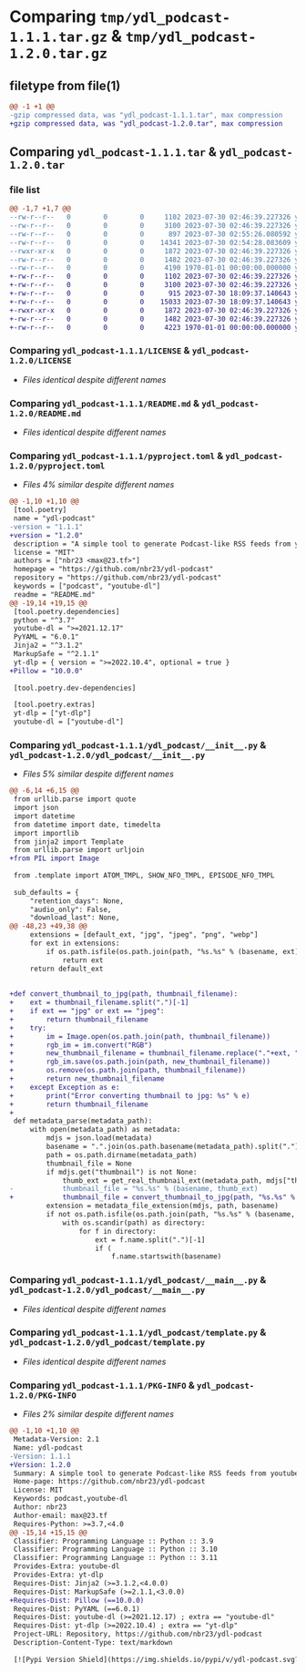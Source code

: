# Comparing `tmp/ydl_podcast-1.1.1.tar.gz` & `tmp/ydl_podcast-1.2.0.tar.gz`

## filetype from file(1)

```diff
@@ -1 +1 @@
-gzip compressed data, was "ydl_podcast-1.1.1.tar", max compression
+gzip compressed data, was "ydl_podcast-1.2.0.tar", max compression
```

## Comparing `ydl_podcast-1.1.1.tar` & `ydl_podcast-1.2.0.tar`

### file list

```diff
@@ -1,7 +1,7 @@
--rw-r--r--   0        0        0     1102 2023-07-30 02:46:39.227326 ydl_podcast-1.1.1/LICENSE
--rw-r--r--   0        0        0     3100 2023-07-30 02:46:39.227326 ydl_podcast-1.1.1/README.md
--rw-r--r--   0        0        0      897 2023-07-30 02:55:26.080592 ydl_podcast-1.1.1/pyproject.toml
--rw-r--r--   0        0        0    14341 2023-07-30 02:54:28.083609 ydl_podcast-1.1.1/ydl_podcast/__init__.py
--rwxr-xr-x   0        0        0     1872 2023-07-30 02:46:39.227326 ydl_podcast-1.1.1/ydl_podcast/__main__.py
--rw-r--r--   0        0        0     1482 2023-07-30 02:46:39.227326 ydl_podcast-1.1.1/ydl_podcast/template.py
--rw-r--r--   0        0        0     4190 1970-01-01 00:00:00.000000 ydl_podcast-1.1.1/PKG-INFO
+-rw-r--r--   0        0        0     1102 2023-07-30 02:46:39.227326 ydl_podcast-1.2.0/LICENSE
+-rw-r--r--   0        0        0     3100 2023-07-30 02:46:39.227326 ydl_podcast-1.2.0/README.md
+-rw-r--r--   0        0        0      915 2023-07-30 18:09:37.140643 ydl_podcast-1.2.0/pyproject.toml
+-rw-r--r--   0        0        0    15033 2023-07-30 18:09:37.140643 ydl_podcast-1.2.0/ydl_podcast/__init__.py
+-rwxr-xr-x   0        0        0     1872 2023-07-30 02:46:39.227326 ydl_podcast-1.2.0/ydl_podcast/__main__.py
+-rw-r--r--   0        0        0     1482 2023-07-30 02:46:39.227326 ydl_podcast-1.2.0/ydl_podcast/template.py
+-rw-r--r--   0        0        0     4223 1970-01-01 00:00:00.000000 ydl_podcast-1.2.0/PKG-INFO
```

### Comparing `ydl_podcast-1.1.1/LICENSE` & `ydl_podcast-1.2.0/LICENSE`

 * *Files identical despite different names*

### Comparing `ydl_podcast-1.1.1/README.md` & `ydl_podcast-1.2.0/README.md`

 * *Files identical despite different names*

### Comparing `ydl_podcast-1.1.1/pyproject.toml` & `ydl_podcast-1.2.0/pyproject.toml`

 * *Files 4% similar despite different names*

```diff
@@ -1,10 +1,10 @@
 [tool.poetry]
 name = "ydl-podcast"
-version = "1.1.1"
+version = "1.2.0"
 description = "A simple tool to generate Podcast-like RSS feeds from youtube (or other youtube-dl supported services) channels, using youtube-dl"
 license = "MIT"
 authors = ["nbr23 <max@23.tf>"]
 homepage = "https://github.com/nbr23/ydl-podcast"
 repository = "https://github.com/nbr23/ydl-podcast"
 keywords = ["podcast", "youtube-dl"]
 readme = "README.md"
@@ -19,14 +19,15 @@
 [tool.poetry.dependencies]
 python = "^3.7"
 youtube-dl = ">=2021.12.17"
 PyYAML = "6.0.1"
 Jinja2 = "^3.1.2"
 MarkupSafe = "^2.1.1"
 yt-dlp = { version = ">=2022.10.4", optional = true }
+Pillow = "10.0.0"
 
 [tool.poetry.dev-dependencies]
 
 [tool.poetry.extras]
 yt-dlp = ["yt-dlp"]
 youtube-dl = ["youtube-dl"]
```

### Comparing `ydl_podcast-1.1.1/ydl_podcast/__init__.py` & `ydl_podcast-1.2.0/ydl_podcast/__init__.py`

 * *Files 5% similar despite different names*

```diff
@@ -6,14 +6,15 @@
 from urllib.parse import quote
 import json
 import datetime
 from datetime import date, timedelta
 import importlib
 from jinja2 import Template
 from urllib.parse import urljoin
+from PIL import Image
 
 from .template import ATOM_TMPL, SHOW_NFO_TMPL, EPISODE_NFO_TMPL
 
 sub_defaults = {
     "retention_days": None,
     "audio_only": False,
     "download_last": None,
@@ -48,23 +49,38 @@
     extensions = [default_ext, "jpg", "jpeg", "png", "webp"]
     for ext in extensions:
         if os.path.isfile(os.path.join(path, "%s.%s" % (basename, ext))):
             return ext
     return default_ext
 
 
+def convert_thumbnail_to_jpg(path, thumbnail_filename):
+    ext = thumbnail_filename.split(".")[-1]
+    if ext == "jpg" or ext == "jpeg":
+        return thumbnail_filename
+    try:
+        im = Image.open(os.path.join(path, thumbnail_filename))
+        rgb_im = im.convert("RGB")
+        new_thumbnail_filename = thumbnail_filename.replace("."+ext, ".jpg")
+        rgb_im.save(os.path.join(path, new_thumbnail_filename))
+        os.remove(os.path.join(path, thumbnail_filename))
+        return new_thumbnail_filename
+    except Exception as e:
+        print("Error converting thumbnail to jpg: %s" % e)
+        return thumbnail_filename
+
 def metadata_parse(metadata_path):
     with open(metadata_path) as metadata:
         mdjs = json.load(metadata)
         basename = ".".join(os.path.basename(metadata_path).split(".")[:-2])
         path = os.path.dirname(metadata_path)
         thumbnail_file = None
         if mdjs.get("thumbnail") is not None:
             thumb_ext = get_real_thumbnail_ext(metadata_path, mdjs["thumbnail"].split(".")[-1])
-            thumbnail_file = "%s.%s" % (basename, thumb_ext)
+            thumbnail_file = convert_thumbnail_to_jpg(path, "%s.%s" % (basename, thumb_ext))
         extension = metadata_file_extension(mdjs, path, basename)
         if not os.path.isfile(os.path.join(path, "%s.%s" % (basename, extension))):
             with os.scandir(path) as directory:
                 for f in directory:
                     ext = f.name.split(".")[-1]
                     if (
                         f.name.startswith(basename)
```

### Comparing `ydl_podcast-1.1.1/ydl_podcast/__main__.py` & `ydl_podcast-1.2.0/ydl_podcast/__main__.py`

 * *Files identical despite different names*

### Comparing `ydl_podcast-1.1.1/ydl_podcast/template.py` & `ydl_podcast-1.2.0/ydl_podcast/template.py`

 * *Files identical despite different names*

### Comparing `ydl_podcast-1.1.1/PKG-INFO` & `ydl_podcast-1.2.0/PKG-INFO`

 * *Files 2% similar despite different names*

```diff
@@ -1,10 +1,10 @@
 Metadata-Version: 2.1
 Name: ydl-podcast
-Version: 1.1.1
+Version: 1.2.0
 Summary: A simple tool to generate Podcast-like RSS feeds from youtube (or other youtube-dl supported services) channels, using youtube-dl
 Home-page: https://github.com/nbr23/ydl-podcast
 License: MIT
 Keywords: podcast,youtube-dl
 Author: nbr23
 Author-email: max@23.tf
 Requires-Python: >=3.7,<4.0
@@ -15,14 +15,15 @@
 Classifier: Programming Language :: Python :: 3.9
 Classifier: Programming Language :: Python :: 3.10
 Classifier: Programming Language :: Python :: 3.11
 Provides-Extra: youtube-dl
 Provides-Extra: yt-dlp
 Requires-Dist: Jinja2 (>=3.1.2,<4.0.0)
 Requires-Dist: MarkupSafe (>=2.1.1,<3.0.0)
+Requires-Dist: Pillow (==10.0.0)
 Requires-Dist: PyYAML (==6.0.1)
 Requires-Dist: youtube-dl (>=2021.12.17) ; extra == "youtube-dl"
 Requires-Dist: yt-dlp (>=2022.10.4) ; extra == "yt-dlp"
 Project-URL: Repository, https://github.com/nbr23/ydl-podcast
 Description-Content-Type: text/markdown
 
 [![Pypi Version Shield](https://img.shields.io/pypi/v/ydl-podcast.svg?style=flat-square)](https://pypi.org/project/ydl-podcast/)
```

